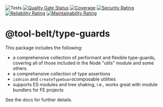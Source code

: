 ![Tests](https://github.com/tool-belt/type-guards/actions/workflows/main.yaml/badge.svg)
[![Quality Gate Status](https://sonarcloud.io/api/project_badges/measure?project=tool-belt_type-guards&metric=alert_status)](https://sonarcloud.io/dashboard?id=tool-belt_type-guards)
[![Coverage](https://sonarcloud.io/api/project_badges/measure?project=tool-belt_type-guards&metric=coverage)](https://sonarcloud.io/dashboard?id=tool-belt_type-guards)
[![Security Rating](https://sonarcloud.io/api/project_badges/measure?project=tool-belt_type-guards&metric=security_rating)](https://sonarcloud.io/dashboard?id=tool-belt_type-guards)
[![Reliability Rating](https://sonarcloud.io/api/project_badges/measure?project=tool-belt_type-guards&metric=reliability_rating)](https://sonarcloud.io/dashboard?id=tool-belt_type-guards)
[![Maintainability Rating](https://sonarcloud.io/api/project_badges/measure?project=tool-belt_type-guards&metric=sqale_rating)](https://sonarcloud.io/dashboard?id=tool-belt_type-guards)

# @tool-belt/type-guards

This package includes the following:

- a comprehensive collection of performant and flexible type-guards, covering all of those included in the Node "utils"
  module and some others.
- a comprehensive collection of type assertions
- `isUnion` and `createTypeGuard`composable utilities
- supports ES modules and tree shaking, i.e., works great with module bundlers for FE projects

See the docs for further details.
